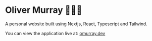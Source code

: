 # Oliver Murray 🧑🏼‍💻

A personal website built using Nextjs, React, Typescript and Tailwind.

You can view the application live at: [omurray.dev](https://omurray.dev/)
